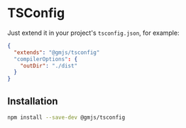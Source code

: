 # TSConfig

Just extend it in your project's `tsconfig.json`, for example:

```json
{
  "extends": "@gmjs/tsconfig"
  "compilerOptions": {
    "outDir": "./dist"
  }
}
```

## Installation

```bash
npm install --save-dev @gmjs/tsconfig
```